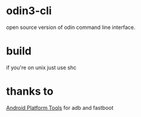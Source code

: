 # odin3-cli

open source version of odin command line interface.

# build

if you're on unix just use shc

# thanks to 

[Android Platform Tools](https://developer.android.com) for adb and fastboot

